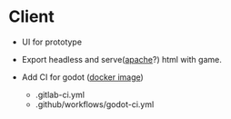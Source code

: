 # Client

- UI for prototype

- Export headless and serve([apache](https://hub.docker.com/_/httpd)?) html with game.

- Add CI for godot ([docker image](https://hub.docker.com/r/barichello/godot-ci))
  - .gitlab-ci.yml
  - .github/workflows/godot-ci.yml
